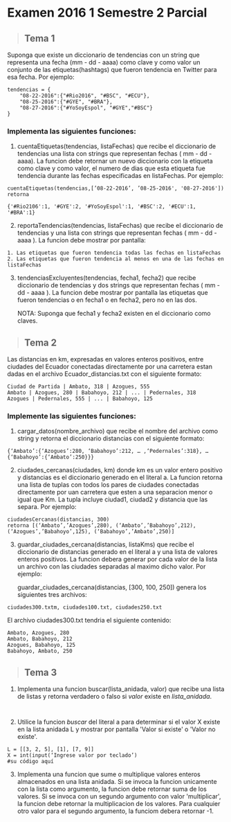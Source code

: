 # Examen 2016 1 Semestre 2 Parcial

>## Tema 1
Suponga que existe un diccionario de tendencias con un string que representa una fecha (mm - dd - aaaa)
como clave y como valor un conjunto de las etiquetas(hashtags) que fueron tendencia en Twitter para esa fecha.
Por ejemplo:

```
tendencias = {
    "08-22-2016":{"#Rio2016", "#BSC", "#ECU"},
    "08-25-2016":{"#GYE", "#BRA"},
    "08-27-2016":{"#YoSoyEspol", "#GYE","#BSC"}
}
```

### Implementa las siguientes funciones:

1. cuentaEtiquetas(tendencias, listaFechas) que recibe el diccionario de tendencias una lista con strings que
    representan fechas ( mm - dd - aaaa). La funcion debe retornar un nuevo diccionario con la etiqueta como clave
    y como valor, el numero de dias que esta etiqueta fue tendencia durante las fechas especificadas en listaFechas.
    Por ejemplo:

```
cuentaEtiquetas(tendencias,[’08-22-2016’, ’08-25-2016', '08-27-2016']) retorna

{'#Rio2106':1, '#GYE':2, '#YoSoyEspol':1, '#BSC':2, '#ECU':1, '#BRA':1}
```

2. reportaTendencias(tendencias, listaFechas) que recibe el diccionario de tendencias y una lista con strings que
    representan fechas ( mm - dd - aaaa ). La funcion debe mostrar por pantalla:
```
1. Las etiquetas que fueron tendencia todas las fechas en listaFechas
2. Las etiquetas que fueron tendencia al menos en una de las fechas en listaFechas
```
3.  tendenciasExcluyentes(tendencias, fecha1, fecha2) que recibe diccionario de tendencias y dos strings que
    representan fechas ( mm - dd - aaaa ). La funcion debe mostrar por pantalla las etiquetas que fueron tendencias
    o en fecha1 o en fecha2, pero no en las dos.

    NOTA: Suponga que fecha1 y fecha2 existen en el diccionario como claves.

>## Tema 2
Las distancias en km, expresadas en valores enteros positivos, entre ciudades del Ecuador conectadas
directamente por una carretera estan dadas en el archivo Ecuador_distancias.txt con el siguiente formato:

    Ciudad de Partida | Ambato, 318 | Azogues, 555 
    Ambato | Azogues, 280 | Babahoyo, 212 | ... | Pedernales, 318
    Azogues | Pedernales, 555 | ... | Babahoyo, 125

### Implemente las siguientes funciones:
1. cargar_datos(nombre_archivo) que recibe el nombre del archivo como string y retorna el diccionario
distancias con el siguiente formato:

```
{‘Ambato’:{‘Azogues’:280, ‘Babahoyo’:212, … ,‘Pedernales’:318}, … {‘Babahoyo’:{‘Ambato’:250}}}
```

2. ciudades_cercanas(ciudades, km) donde km es un valor entero positivo y distancias es el diccionario generado
    en el literal a. La funcion retorna una lista de tuplas con todos los pares de ciudades conectadas directamente
    por uan carretera que esten a una separacion menor o igual que Km. La tupla incluye ciudad1, ciudad2 y distancia
    que las separa. Por ejemplo:

```
ciudadesCercanas(distancias, 300)
retorna [(‘Ambato’,’Azogues’,280), (‘Ambato’,’Babahoyo’,212), (‘Azogues’,’Babahoyo’,125), (‘Babahoyo’,’Ambato’,250)]
```

3.  guardar_ciudades_cercana(distancias, listaKms) que recibe el diccionario de distancias generado en el literal a
    y una lista de valores enteros positivos. La funcion debera generar por cada valor de la lista un archivo con las
    ciudades separadas al maximo dicho valor. Por ejemplo:

    guardar_ciudades_cercana(distancias, [300, 100, 250]) genera los siguientes tres archivos:

```
ciudades300.txtm, ciudades100.txt, ciudades250.txt
```

El archivo ciudades300.txt tendria el siguiente contenido:

```
Ambato, Azogues, 280
Ambato, Babahoyo, 212
Azogues, Babahoyo, 125
Babahoyo, Ambato, 250
```

>## Tema 3

1. Implementa una funcion buscar(lista_anidada, valor) que recibe una lista de listas y retorna
verdadero o falso si *valor* existe en *lista_anidada*.
```


```

2. Utilice la funcion *buscar* del literal a para determinar si el valor X existe en la lista
    anidada L y mostrar por pantalla 'Valor si existe' o 'Valor no existe'.

```
L = [[3, 2, 5], [1], [7, 9]]
X = int(input(‘Ingrese valor por teclado’)
#su código aquí
```

3. Implementa una funcion que sume o multiplique valores enteros almacenados en una lista anidada.
    Si se invoca la funcion unicamente con la lista como argumento, la funcion debe retornar suma de los valores.
    Si se invoca con un segundo argumento con valor 'multiplicar', la funcion debe retornar la multiplicacion
    de los valores. Para cualquier otro valor para el segundo argumento, la funciom debera retornar -1.

```


```